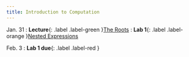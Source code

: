 ```yaml
---
title: Introduction to Computation
---
```


Jan. 31
: **Lecture**{: .label .label-green }[The Roots](#)
: **Lab 1**{: .label .label-orange }[Nested Expressions](#)

Feb. 3
: **Lab 1 due**{: .label .label-red }
